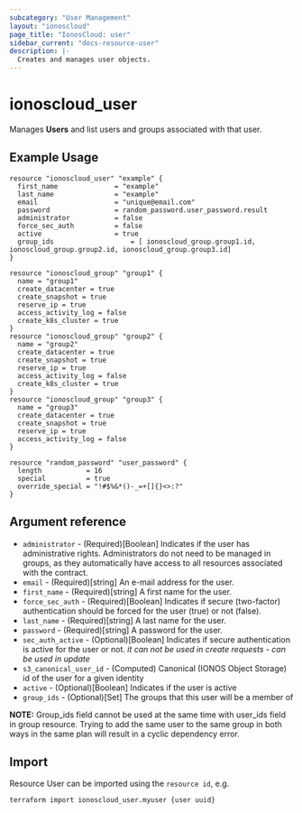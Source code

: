 ```yaml
---
subcategory: "User Management"
layout: "ionoscloud"
page_title: "IonosCloud: user"
sidebar_current: "docs-resource-user"
description: |-
  Creates and manages user objects.
---
```


# ionoscloud\_user

Manages **Users** and list users and groups associated with that user.

## Example Usage

```hcl
resource "ionoscloud_user" "example" {
  first_name              = "example"
  last_name               = "example"
  email                   = "unique@email.com"
  password                = random_password.user_password.result
  administrator           = false
  force_sec_auth          = false
  active                  = true
  group_ids 		          = [ ionoscloud_group.group1.id, ionoscloud_group.group2.id, ionoscloud_group.group3.id]
}

resource "ionoscloud_group" "group1" {
  name = "group1"
  create_datacenter = true
  create_snapshot = true
  reserve_ip = true
  access_activity_log = false
  create_k8s_cluster = true
}
resource "ionoscloud_group" "group2" {
  name = "group2"
  create_datacenter = true
  create_snapshot = true
  reserve_ip = true
  access_activity_log = false
  create_k8s_cluster = true
}
resource "ionoscloud_group" "group3" {
  name = "group3"
  create_datacenter = true
  create_snapshot = true
  reserve_ip = true
  access_activity_log = false
}

resource "random_password" "user_password" {
  length           = 16
  special          = true
  override_special = "!#$%&*()-_=+[]{}<>:?"
}
```

## Argument reference

* `administrator` - (Required)[Boolean] Indicates if the user has administrative rights. Administrators do not need to be managed in groups, as they automatically have access to all resources associated with the contract.
* `email` - (Required)[string] An e-mail address for the user.
* `first_name` - (Required)[string] A first name for the user.
* `force_sec_auth` - (Required)[Boolean] Indicates if secure (two-factor) authentication should be forced for the user (true) or not (false).
* `last_name` - (Required)[string] A last name for the user.
* `password` - (Required)[string] A password for the user.
* `sec_auth_active` - (Optional)[Boolean] Indicates if secure authentication is active for the user or not. *it can not be used in create requests - can be used in update*
* `s3_canonical_user_id` - (Computed) Canonical (IONOS Object Storage) id of the user for a given identity
* `active` - (Optional)[Boolean] Indicates if the user is active
* `group_ids` - (Optional)[Set] The groups that this user will be a member of

**NOTE:** Group_ids field cannot be used at the same time with user_ids field in group resource. Trying to add the same user to the same group in both ways in the same plan will result in a cyclic dependency error.

## Import

Resource User can be imported using the `resource id`, e.g.

```shell
terraform import ionoscloud_user.myuser {user uuid}
```